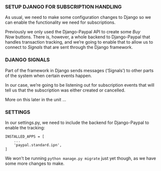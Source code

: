 ### SETUP DJANGO FOR SUBSCRIPTION HANDLING

As usual, we need to make some configuration changes to Django so we can enable
the functionality we need for subscriptions.

Previously we only used the Django-Paypal API to create some *Buy Now* buttons.
There is, however, a whole backend to Django-Paypal that handles transaction
tracking, and we’re going to enable that to allow us to connect
to *Signals* that are sent through the Django framework.

### DJANGO SIGNALS

Part of the framework in Django sends messages (‘Signals’) to other parts of the
system when certain events happen.

In our case, we’re going to be listening out for subscription events that will
tell us that the subscription was either created or cancelled.

More on this later in the unit …

### SETTINGS

In our settings.py, we need to include the backend for Django-Paypal to enable
the tracking:

~~~~~~~~~~~~~~~~~~~~~~~~~~~~~~~~~~~~~~~~~~~~~~~~~~~~~~~~~~~~~~~~~~~~~~~~~~~~~~~~
INSTALLED_APPS = [
    ...
    'paypal.standard.ipn',
]
~~~~~~~~~~~~~~~~~~~~~~~~~~~~~~~~~~~~~~~~~~~~~~~~~~~~~~~~~~~~~~~~~~~~~~~~~~~~~~~~

We won’t be running `python manage.py migrate` just yet though, as we have some
more changes to make.
